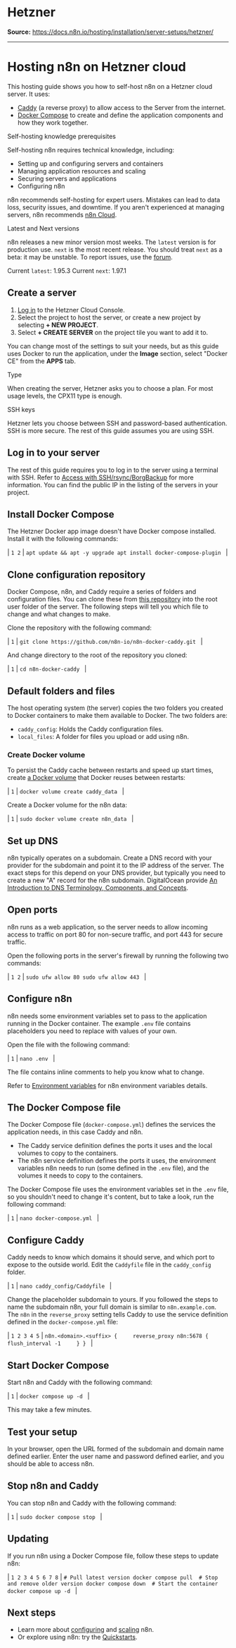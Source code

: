 # Hetzner

**Source:** https://docs.n8n.io/hosting/installation/server-setups/hetzner/

---

# Hosting n8n on Hetzner cloud

This hosting guide shows you how to self-host n8n on a Hetzner cloud server. It uses:

- [Caddy](https://caddyserver.com) (a reverse proxy) to allow access to the Server from the internet.
- [Docker Compose](https://docs.docker.com/compose/) to create and define the application components and how they work together.

Self-hosting knowledge prerequisites

Self-hosting n8n requires technical knowledge, including:

- Setting up and configuring servers and containers
- Managing application resources and scaling
- Securing servers and applications
- Configuring n8n

n8n recommends self-hosting for expert users. Mistakes can lead to data loss, security issues, and downtime. If you aren't experienced at managing servers, n8n recommends [n8n Cloud](https://n8n.io/cloud/).

Latest and Next versions

n8n releases a new minor version most weeks. The `latest` version is for production use. `next` is the most recent release. You should treat `next` as a beta: it may be unstable. To report issues, use the [forum](https://community.n8n.io/c/questions/12).

Current `latest`: 1.95.3
Current `next`: 1.97.1

## Create a server

1. [Log in](https://console.hetzner.cloud/) to the Hetzner Cloud Console.
2. Select the project to host the server, or create a new project by selecting **+ NEW PROJECT**.
3. Select **+ CREATE SERVER** on the project tile you want to add it to.

You can change most of the settings to suit your needs, but as this guide uses Docker to run the application, under the **Image** section, select "Docker CE" from the **APPS** tab.

Type

When creating the server, Hetzner asks you to choose a plan. For most usage levels, the CPX11 type is enough.

SSH keys

Hetzner lets you choose between SSH and password-based authentication. SSH is more secure. The rest of this guide assumes you are using SSH.

## Log in to your server

The rest of this guide requires you to log in to the server using a terminal with SSH. Refer to [Access with SSH/rsync/BorgBackup](https://docs.hetzner.com/robot/storage-box/access/access-ssh-rsync-borg) for more information. You can find the public IP in the listing of the servers in your project.

## Install Docker Compose

The Hetzner Docker app image doesn't have Docker compose installed. Install it with the following commands:

| ``` 1 2 ``` | ``` apt update && apt -y upgrade apt install docker-compose-plugin  ``` |

## Clone configuration repository

Docker Compose, n8n, and Caddy require a series of folders and configuration files. You can clone these from [this repository](https://github.com/n8n-io/n8n-docker-caddy) into the root user folder of the server. The following steps will tell you which file to change and what changes to make.

Clone the repository with the following command:

| ``` 1 ``` | ``` git clone https://github.com/n8n-io/n8n-docker-caddy.git  ``` |

And change directory to the root of the repository you cloned:

| ``` 1 ``` | ``` cd n8n-docker-caddy  ``` |

## Default folders and files

The host operating system (the server) copies the two folders you created to Docker containers to make them available to Docker. The two folders are:

- `caddy_config`: Holds the Caddy configuration files.
- `local_files`: A folder for files you upload or add using n8n.

### Create Docker volume

To persist the Caddy cache between restarts and speed up start times, create [a Docker volume](https://docs.docker.com/storage/volumes/) that Docker reuses between restarts:

| ``` 1 ``` | ``` docker volume create caddy_data  ``` |

Create a Docker volume for the n8n data:

| ``` 1 ``` | ``` sudo docker volume create n8n_data  ``` |

## Set up DNS

n8n typically operates on a subdomain. Create a DNS record with your provider for the subdomain and point it to the IP address of the server. The exact steps for this depend on your DNS provider, but typically you need to create a new "A" record for the n8n subdomain. DigitalOcean provide [An Introduction to DNS Terminology, Components, and Concepts](https://www.digitalocean.com/community/tutorials/an-introduction-to-dns-terminology-components-and-concepts).

## Open ports

n8n runs as a web application, so the server needs to allow incoming access to traffic on port 80 for non-secure traffic, and port 443 for secure traffic.

Open the following ports in the server's firewall by running the following two commands:

| ``` 1 2 ``` | ``` sudo ufw allow 80 sudo ufw allow 443  ``` |

## Configure n8n

n8n needs some environment variables set to pass to the application running in the Docker container. The example `.env` file contains placeholders you need to replace with values of your own.

Open the file with the following command:

| ``` 1 ``` | ``` nano .env  ``` |

The file contains inline comments to help you know what to change.

Refer to [Environment variables](../../../configuration/environment-variables/) for n8n environment variables details.

## The Docker Compose file

The Docker Compose file (`docker-compose.yml`) defines the services the application needs, in this case Caddy and n8n.

- The Caddy service definition defines the ports it uses and the local volumes to copy to the containers.
- The n8n service definition defines the ports it uses, the environment variables n8n needs to run (some defined in the `.env` file), and the volumes it needs to copy to the containers.

The Docker Compose file uses the environment variables set in the `.env` file, so you shouldn't need to change it's content, but to take a look, run the following command:

| ``` 1 ``` | ``` nano docker-compose.yml  ``` |

## Configure Caddy

Caddy needs to know which domains it should serve, and which port to expose to the outside world. Edit the `Caddyfile` file in the `caddy_config` folder.

| ``` 1 ``` | ``` nano caddy_config/Caddyfile  ``` |

Change the placeholder subdomain to yours. If you followed the steps to name the subdomain n8n, your full domain is similar to `n8n.example.com`. The `n8n` in the `reverse_proxy` setting tells Caddy to use the service definition defined in the `docker-compose.yml` file:

| ``` 1 2 3 4 5 ``` | ``` n8n.<domain>.<suffix> {     reverse_proxy n8n:5678 {       flush_interval -1     } }  ``` |

## Start Docker Compose

Start n8n and Caddy with the following command:

| ``` 1 ``` | ``` docker compose up -d  ``` |

This may take a few minutes.

## Test your setup

In your browser, open the URL formed of the subdomain and domain name defined earlier. Enter the user name and password defined earlier, and you should be able to access n8n.

## Stop n8n and Caddy

You can stop n8n and Caddy with the following command:

| ``` 1 ``` | ``` sudo docker compose stop  ``` |

## Updating

If you run n8n using a Docker Compose file, follow these steps to update n8n:

| ``` 1 2 3 4 5 6 7 8 ``` | ``` # Pull latest version docker compose pull  # Stop and remove older version docker compose down  # Start the container docker compose up -d  ``` |

## Next steps

- Learn more about [configuring](../../../configuration/environment-variables/) and [scaling](../../../scaling/overview/) n8n.
- Or explore using n8n: try the [Quickstarts](../../../../try-it-out/).
